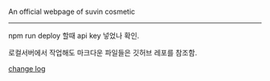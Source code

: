 An official webpage of suvin cosmetic

---

npm run deploy 할때 api key 넣었나 확인.

로컬서버에서 작업해도 마크다운 파일들은 깃허브 레포를 참조함.

[change log](https://github.com/syki66/suvin-cosmetic/blob/master/CHANGELOG.MD)
